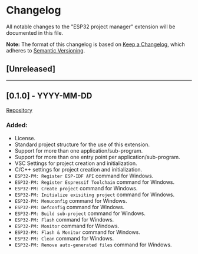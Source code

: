 # Changelog

All notable changes to the "ESP32 project manager" extension will be documented in this file.

**Note:** The format of this changelog is based on [Keep a Changelog](https://keepachangelog.com/en/1.0.0/),
which adheres to [Semantic Versioning](https://semver.org/spec/v2.0.0.html).

## [Unreleased]

----------

## [0.1.0] - YYYY-MM-DD

[Repository](https://github.com/mrverdant13/esp32-pm-vsc-extension/tree/v0.1.0)

### Added:

- License.
- Standard project structure for the use of this extension.
- Support for more than one application/sub-program.
- Support for more than one entry point per application/sub-program.
- VSC Settings for project creation and initialization.
- C/C++ settings for project creation and initialization.
- `ESP32-PM: Register ESP-IDF API` command for Windows.
- `ESP32-PM: Register Espressif Toolchain` command for Windows.
- `ESP32-PM: Create project` command for Windows.
- `ESP32-PM: Initialize exisiting project` command for Windows.
- `ESP32-PM: Menuconfig` command for Windows.
- `ESP32-PM: Defconfig` command for Windows.
- `ESP32-PM: Build sub-project` command for Windows.
- `ESP32-PM: Flash` command for Windows.
- `ESP32-PM: Monitor` command for Windows.
- `ESP32-PM: Flash & Monitor` command for Windows.
- `ESP32-PM: Clean` command for Windows.
- `ESP32-PM: Remove auto-generated files` command for Windows.